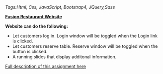 *Tags:Html, Css, JavaScript, Bootstrap4, JQuery,Sass*

[**Fusion Restaurant Website**](https://cmn0705.github.io/Fusion_Restaurant_Website/Deployment/index.html)

**Website can do the following:**
* Let customers log in. Login window will be toggled when the Login link is clicked.
* Let customers reserve table. Reserve window will be toggled when the button is clicked.
* A running slides that display additonal information.

[Full description of this assignment here](https://cmn0705.github.io/Fusion_Restaurant_Website/Description.docx)